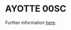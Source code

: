 # AYOTTE 00SC

Further information <a href="https://nbviewer.jupyter.org/github/GdR-DEPHY/DEPHY-SCM/blob/master/AYOTTE/00SC/README.ipynb" target="_blank">here</a>.
